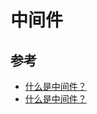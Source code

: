 # 中间件

## 参考

* [什么是中间件？](https://juejin.im/post/5b3a0c066fb9a00e9b3a195d)
* [什么是中间件？](https://www.redhat.com/zh/topics/middleware/what-is-middleware)
